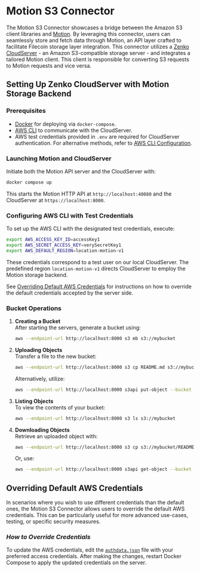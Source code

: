 # Motion S3 Connector

The Motion S3 Connector showcases a bridge between the Amazon S3 client libraries and [Motion](https://github.com/filecoin-project/motion). By leveraging this connector, users can seamlessly store and fetch data through Motion, an API layer crafted to facilitate Filecoin storage layer integration. This connector utilizes a [Zenko CloudServer](https://www.zenko.io/cloudserver/) - an Amazon S3-compatible storage server - and integrates a tailored Motion client. This client is responsible for converting S3 requests to Motion requests and vice versa.

## Setting Up Zenko CloudServer with Motion Storage Backend

### Prerequisites

- [Docker](https://docs.docker.com/install/) for deploying via `docker-compose`.
- [AWS CLI](https://docs.aws.amazon.com/cli/latest/userguide/cli-chap-install.html) to communicate with the CloudServer.
- AWS test credentials provided in `.env` are required for CloudServer authentication. For alternative methods, refer to [AWS CLI Configuration](https://docs.aws.amazon.com/cli/latest/userguide/cli-chap-configure.html).

### Launching Motion and CloudServer

Initiate both the Motion API server and the CloudServer with:

```bash
docker compose up
```

This starts the Motion HTTP API at `http://localhost:40080` and the CloudServer at `https://localhost:8000`.

### Configuring AWS CLI with Test Credentials

To set up the AWS CLI with the designated test credentials, execute:

```bash
export AWS_ACCESS_KEY_ID=accessKey1
export AWS_SECRET_ACCESS_KEY=verySecretKey1
export AWS_DEFAULT_REGION=location-motion-v1
```

These credentials correspond to a test user on our local CloudServer. The predefined region `location-motion-v1` directs CloudServer to employ the Motion storage backend.

See [Overriding Default AWS Credentials](#overriding-default-aws-credentials) for instructions on how to override the default credentials accepted by the server side.

### Bucket Operations

1. **Creating a Bucket**  
   After starting the servers, generate a bucket using:

   ```bash
   aws --endpoint-url http://localhost:8000 s3 mb s3://mybucket
   ```

2. **Uploading Objects**  
   Transfer a file to the new bucket:

   ```bash
   aws --endpoint-url http://localhost:8000 s3 cp README.md s3://mybucket
   ```

   Alternatively, utilize:

   ```bash
   aws --endpoint-url http://localhost:8000 s3api put-object --bucket mybucket --key README.md --body README.md
   ```

3. **Listing Objects**  
   To view the contents of your bucket:

   ```bash
   aws --endpoint-url http://localhost:8000 s3 ls s3://mybucket
   ```

4. **Downloading Objects**  
   Retrieve an uploaded object with:

   ```bash
   aws --endpoint-url http://localhost:8000 s3 cp s3://mybucket/README.md README.md
   ```

   Or, use:

   ```bash
   aws --endpoint-url http://localhost:8000 s3api get-object --bucket mybucket --key README.md README.md
   ```
## Overriding Default AWS Credentials

In scenarios where you wish to use different credentials than the default ones, the Motion S3 Connector allows users to override the default AWS credentials. This can be particularly useful for more advanced use-cases, testing, or specific security measures.

### ***How to Override Credentials***

To update the AWS credentials, edit the [`authdata.json`](authdata.json) file with your preferred access credentials. After making the changes, restart Docker Compose to apply the updated credentials on the server.
